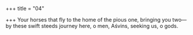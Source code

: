 +++
title = "04"

+++
Your horses that fly to the home of the pious one, bringing you two— by these swift steeds journey here, o men, Aśvins, seeking us, o gods.